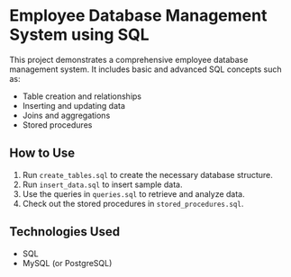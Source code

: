 # Employee Database Management System using SQL

This project demonstrates a comprehensive employee database management system. It includes basic and advanced SQL concepts such as:

- Table creation and relationships
- Inserting and updating data
- Joins and aggregations
- Stored procedures

## How to Use

1. Run `create_tables.sql` to create the necessary database structure.
2. Run `insert_data.sql` to insert sample data.
3. Use the queries in `queries.sql` to retrieve and analyze data.
4. Check out the stored procedures in `stored_procedures.sql`.

## Technologies Used
- SQL
- MySQL (or PostgreSQL)
